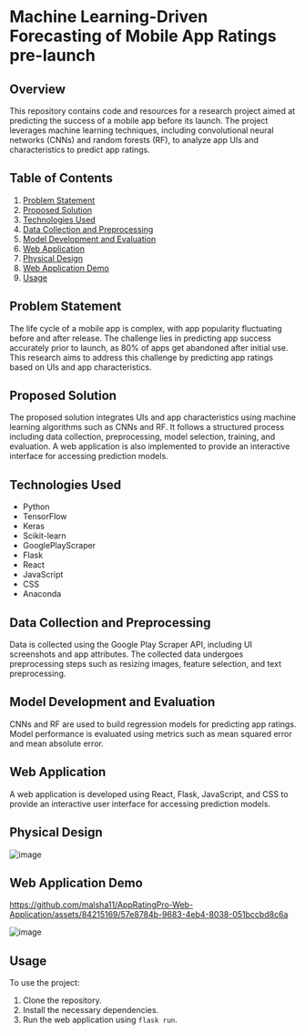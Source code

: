 # Machine Learning-Driven Forecasting of Mobile App Ratings pre-launch

## Overview

This repository contains code and resources for a research project aimed at predicting the success of a mobile app before its launch. The project leverages machine learning techniques, including convolutional neural networks (CNNs) and random forests (RF), to analyze app UIs and characteristics to predict app ratings.

## Table of Contents

1. [Problem Statement](#problem-statement)
2. [Proposed Solution](#proposed-solution)
3. [Technologies Used](#technologies-used)
4. [Data Collection and Preprocessing](#data-collection-and-preprocessing)
5. [Model Development and Evaluation](#model-development-and-evaluation)
6. [Web Application](#web-application)
8. [Physical Design](#physical-design)
9. [Web Application Demo](#web-application-demo)
10. [Usage](#usage)


## Problem Statement

The life cycle of a mobile app is complex, with app popularity fluctuating before and after release. The challenge lies in predicting app success accurately prior to launch, as 80% of apps get abandoned after initial use. This research aims to address this challenge by predicting app ratings based on UIs and app characteristics.

## Proposed Solution

The proposed solution integrates UIs and app characteristics using machine learning algorithms such as CNNs and RF. It follows a structured process including data collection, preprocessing, model selection, training, and evaluation. A web application is also implemented to provide an interactive interface for accessing prediction models.

## Technologies Used

- Python
- TensorFlow
- Keras
- Scikit-learn
- GooglePlayScraper
- Flask
- React
- JavaScript
- CSS
- Anaconda

## Data Collection and Preprocessing

Data is collected using the Google Play Scraper API, including UI screenshots and app attributes. The collected data undergoes preprocessing steps such as resizing images, feature selection, and text preprocessing.

## Model Development and Evaluation

CNNs and RF are used to build regression models for predicting app ratings. Model performance is evaluated using metrics such as mean squared error and mean absolute error.

## Web Application

A web application is developed using React, Flask, JavaScript, and CSS to provide an interactive user interface for accessing prediction models.

## Physical Design

![image](https://github.com/malsha11/AppRatingPro-Web-Application/assets/84215169/15dd8938-26e5-49bc-8968-1b1a714675ff)


## Web Application Demo


https://github.com/malsha11/AppRatingPro-Web-Application/assets/84215169/57e8784b-9683-4eb4-8038-051bccbd8c6a

![image](https://github.com/malsha11/AppRatingPro-Web-Application/assets/84215169/e41bbab1-50d9-4f81-ba04-a6bcae38eb92)



## Usage

To use the project:
1. Clone the repository.
2. Install the necessary dependencies.
3. Run the web application using `flask run`.

